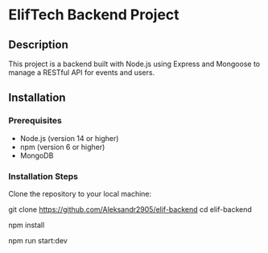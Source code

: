 # ElifTech Backend Project

## Description

This project is a backend built with Node.js using Express and Mongoose to manage a RESTful API for events and users.

## Installation

### Prerequisites

- Node.js (version 14 or higher)
- npm (version 6 or higher)
- MongoDB

### Installation Steps

Clone the repository to your local machine:

git clone https://github.com/Aleksandr2905/elif-backend
cd elif-backend

npm install

npm run start:dev
